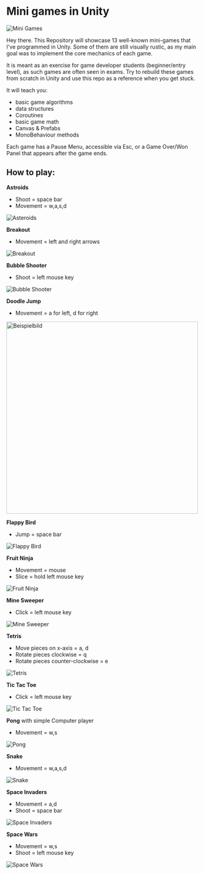 # Mini games in Unity

![Mini Games](https://github.com/maybebool/UnityMiniGames/blob/main/Recordings/Image%20Sequence_001_0005.jpg)

Hey there. This Repository will showcase 13 well-known mini-games that I've programmed in Unity.
Some of them are still visually rustic, as my main goal was to implement the core mechanics of each game.

It is meant as an exercise for game developer students (beginner/entry level), as such games are often seen in exams. Try to rebuild these games from scratch in Unity and use this repo as a reference when you get stuck.

It will teach you:
- basic game algorithms
- data structures
- Coroutines
- basic game math
- Canvas & Prefabs
- MonoBehaviour methods



Each game has a Pause Menu, accessible via Esc, or a Game Over/Won Panel that appears after the game ends.

## How to play: 

**Astroids**
- Shoot = space bar
- Movement = w,a,s,d

![Asteroids](https://github.com/maybebool/UnityMiniGames/blob/main/Recordings/Image%20Sequence_003_0005.jpg)

**Breakout**
- Movement = left and right arrows

![Breakout](https://github.com/maybebool/UnityMiniGames/blob/main/Recordings/Image%20Sequence_004_0005.jpg)

**Bubble Shooter**
- Shoot = left mouse key

![Bubble Shooter](https://github.com/maybebool/UnityMiniGames/blob/main/Recordings/Image%20Sequence_006_0005.jpg)

**Doodle Jump**
- Movement = a for left, d for right

<img src="https://github.com/maybebool/UnityMiniGames/blob/main/Recordings/Image%20Sequence_007_0005.jpg" alt="Beispielbild" height="500">

**Flappy Bird**
- Jump = space bar

![Flappy Bird](https://github.com/maybebool/UnityMiniGames/blob/main/Recordings/Image%20Sequence_008_0005.jpg)

**Fruit Ninja**
- Movement = mouse
- Slice = hold left mouse key

![Fruit Ninja](https://github.com/maybebool/UnityMiniGames/blob/main/Recordings/Image%20Sequence_009_0005.jpg)

**Mine Sweeper**
- Click = left mouse key

![Mine Sweeper](https://github.com/maybebool/UnityMiniGames/blob/main/Recordings/Image%20Sequence_010_0005.jpg)

**Tetris**
- Move pieces on x-axis = a, d
- Rotate pieces clockwise = q
- Rotate pieces counter-clockwise = e

![Tetris](https://github.com/maybebool/UnityMiniGames/blob/main/Recordings/Image%20Sequence_015_0005.jpg)

**Tic Tac Toe**
- Click = left mouse key

![Tic Tac Toe](https://github.com/maybebool/UnityMiniGames/blob/main/Recordings/Image%20Sequence_017_0005.jpg)

**Pong** with simple Computer player
- Movement = w,s

![Pong](https://github.com/maybebool/UnityMiniGames/blob/main/Recordings/Image%20Sequence_011_0005.jpg)

**Snake**
- Movement = w,a,s,d

![Snake](https://github.com/maybebool/UnityMiniGames/blob/main/Recordings/Image%20Sequence_012_0005.jpg)

**Space Invaders**
- Movement = a,d
- Shoot = space bar

![Space Invaders](https://github.com/maybebool/UnityMiniGames/blob/main/Recordings/Image%20Sequence_013_0005.jpg)

**Space Wars**
- Movement = w,s
- Shoot = left mouse key

![Space Wars](https://github.com/maybebool/UnityMiniGames/blob/main/Recordings/Image%20Sequence_014_0005.jpg)

